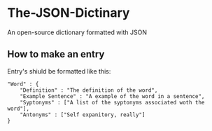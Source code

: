 # The-JSON-Dictinary
An open-source dictionary formatted with JSON
## How to make an entry

Entry's shiuld be formatted like this:


    "Word" : {
        "Definition" : "The definition of the word",
        "Example Sentence" : "A example of the word in a sentence",
        "Syptonyms" : ["A list of the syptonyms associated woth the word"],
        "Antonyms" : ["Self expanitory, really"]
    }
    
